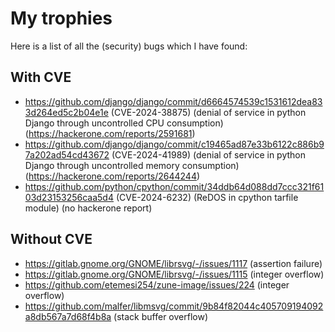 
# My trophies

Here is a list of all the (security) bugs which I have found:

## With CVE

- https://github.com/django/django/commit/d6664574539c1531612dea833d264ed5c2b04e1e (CVE-2024-38875) (denial of service in python Django through uncontrolled CPU consumption) (https://hackerone.com/reports/2591681)
- https://github.com/django/django/commit/c19465ad87e33b6122c886b97a202ad54cd43672 (CVE-2024-41989) (denial of service in python Django through uncontrolled memory consumption) (https://hackerone.com/reports/2644244)
- https://github.com/python/cpython/commit/34ddb64d088dd7ccc321f6103d23153256caa5d4 (CVE-2024-6232) (ReDOS in cpython tarfile module) (no hackerone report)

## Without CVE

- https://gitlab.gnome.org/GNOME/librsvg/-/issues/1117 (assertion failure)
- https://gitlab.gnome.org/GNOME/librsvg/-/issues/1115 (integer overflow)
- https://github.com/etemesi254/zune-image/issues/224 (integer overflow)
- https://github.com/malfer/libmsvg/commit/9b84f82044c405709194092a8db567a7d68f4b8a (stack buffer overflow)
